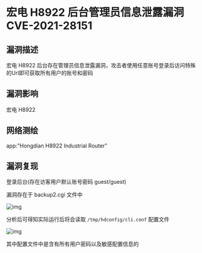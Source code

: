 # 宏电 H8922 后台管理员信息泄露漏洞 CVE-2021-28151

## 漏洞描述

宏电 H8922 后台存在管理员信息泄露漏洞，攻击者使用任意账号登录后访问特殊的Url即可获取所有用户的账号和密码

## 漏洞影响

<a-checkbox checked>宏电 H8922</a-checkbox></br>

## 网络测绘

<a-checkbox checked>app:"Hongdian H8922 Industrial Router"</a-checkbox></br>

## 漏洞复现

登录后台(存在访客用户默认账号密码 guest/guest)

漏洞存在于 backup2.cgi 文件中



![img](/assets/PeiQi-Wiki/img/hd-4.png)



分析后可得知实际运行后将会读取 `/tmp/hdconfig/cli.conf` 配置文件



![img](/assets/PeiQi-Wiki/img/hd-5.png)



其中配置文件中是含有所有用户密码以及敏感配置信息的